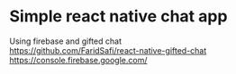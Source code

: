 # Simple react native chat app
Using firebase and gifted chat <br>
https://github.com/FaridSafi/react-native-gifted-chat <br>
https://console.firebase.google.com/ <br>